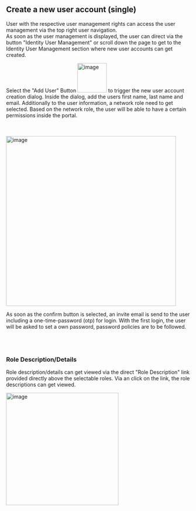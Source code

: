 ## Create a new user account (single)

User with the respective user management rights can access the user management via the top right user navigation.  
As soon as the user management is displayed, the user can direct via the button "Identity User Management" or scroll down the page to get to the Identity User Management section where new user accounts can get created.

Select the "Add User" Button <img width="80" alt="image" src="https://user-images.githubusercontent.com/94133633/210998266-4df5c4d8-f350-4a0f-ac80-77016d3a51e3.png"> to trigger the new user account creation dialog.
Inside the dialog, add the users first name, last name and email. Additionally to the user information, a network role need to get selected. Based on the network role, the user will be able to have a certain permissions inside the portal.

<br>
<br>

<img width="464" alt="image" src="https://user-images.githubusercontent.com/94133633/210998660-47aa7c82-664f-4305-8d17-f5d9079fd136.png">

<br>

As soon as the confirm button is selected, an invite email is send to the user including a one-time-password (otp) for login.
With the first login, the user will be asked to set a own password, password policies are to be followed.

<br>
<br>

### Role Description/Details

Role description/details can get viewed via the direct "Role Description" link provided directly above the selectable roles.
Via an click on the link, the role descriptions can get viewed.

<img width="307" alt="image" src="https://user-images.githubusercontent.com/94133633/226015569-6b6c81c7-5c63-40ea-9ccd-a112d67c60bf.png">


<br>
<br>
